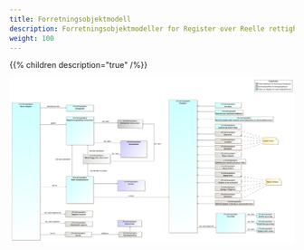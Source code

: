 ```yaml
---
title: Forretningsobjektmodell
description: Forretningsobjektmodeller for Register over Reelle rettighetshavere
weight: 100
---
```


{{% children description="true" /%}}

![Register over reelle rettighetshavere](https://github.com/brreg/informasjonsmodeller/blob/main/registeroverreellerettighetshavere/forretningsobjektmodeller/forretningsobjektmodell.png?raw=true)